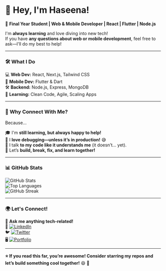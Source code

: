 # 👋 Hey, I'm Haseena!

🚀 **Final Year Student | Web & Mobile Developer | React | Flutter | Node.js**

I'm **always learning** and love diving into new tech!  
If you have **any questions about web or mobile development**, feel free to ask—I'll do my best to help!  

---
### 🛠️ **What I Do**
💻 **Web Dev:** React, Next.js, Tailwind CSS  
📱 **Mobile Dev:** Flutter & Dart  
🛠 **Backend:** Node.js, Express, MongoDB  
🎯 **Learning:** Clean Code, Agile, Scaling Apps  

---
### 🤝 **Why Connect With Me?**
Because…  

🎓 I'm **still learning, but always happy to help!**  
🧐 I **love debugging—unless it’s in production!** 😅  
🤖 I talk **to my code like it understands me** (it doesn’t... yet).  
🚀 Let’s **build, break, fix, and learn together!**  

---
### 📊 **GitHub Stats**
![GitHub Stats](https://github-readme-stats.vercel.app/api?username=YourGitHubUsername&show_icons=true&theme=radical)  
![Top Languages](https://github-readme-stats.vercel.app/api/top-langs/?username=YourGitHubUsername&layout=compact&theme=radical)  
![GitHub Streak](https://github-readme-streak-stats.herokuapp.com/?user=YourGitHubUsername&theme=radical)  

---
### 🌍 **Let's Connect!**
📩 **Ask me anything tech-related!**  
🔗 [![LinkedIn](https://img.shields.io/badge/LinkedIn-Profile-blue?logo=linkedin)](https://linkedin.com/in/your-profile)  
🐦 [![Twitter](https://img.shields.io/badge/Twitter-Profile-blue?logo=twitter)](https://twitter.com/your-profile)  
🖥️ [![Portfolio](https://img.shields.io/badge/Portfolio-Visit-brightgreen)](https://yourportfolio.com)  

---
**⭐ If you read this far, you’re awesome! Consider starring my repos and let’s build something cool together!** 😄 🚀
